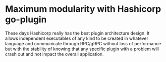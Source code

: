 # Maximum modularity with Hashicorp go-plugin

These days Hashicorp really has the best plugin architecture design. It allows independent executables of any kind to be created in whatever language and communicate through RPC/gRPC without loss of performance but with the stability of knowing that any specific plugin with a problem will crash out and not impact the overall application.
